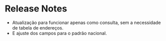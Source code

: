 # Release Notes
- Atualização para funcionar apenas como consulta, sem a necessidade de tabela de endereços.
- E ajuste dos campos para o padrão nacional.